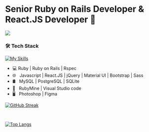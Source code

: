 <h1>Senior Ruby on Rails Developer & React.JS Developer 👋</h1>
<img src="https://komarev.com/ghpvc/?username=eedevstar&style=plastic">
<h3>🛠 Tech Stack</h3>

[![My Skills](https://skills.thijs.gg/icons?i=ruby,rails,redis,react,redux,graphql,mysql,postgres,sqlite,mongodb,aws,heroku,docker,kubernetes,jenkins,js,ts,regex,jquery,html,css,sass,tailwind,bootstrap,git,github,gitlab,postman,figma,ps,linux,vscode&theme=light)](https://skills.thijs.gg)

- 💻 Ruby | Ruby on Rails | Rspec  
- 🌐 &nbsp; Javascript | React.JS | jQuery | Material UI | Bootstrap | Sass 
- 🛢 &nbsp; MySQL | PostgreSQL | SQLite
- 🔧 &nbsp; RubyMine | Visual Studio code
- 🖥 &nbsp; Photoshop | Figma


[![GitHub Streak](https://github-readme-streak-stats.herokuapp.com?user=eedevstar&theme=submarine-flowers&border_radius=5&fire=DD701B)](https://git.io/streak-stats)

</br>

[![Top Langs](https://github-readme-stats.vercel.app/api/top-langs/?username=eedevstar&text_color=daf7dc&bg_color=151515)](https://github.com/eedevstar/github-readme-stats)


